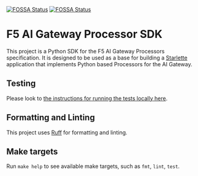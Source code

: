[![FOSSA Status](https://app.fossa.com/api/projects/custom%2B5618%2Ff5-ai-gateway-sdk-py.svg?type=shield&issueType=license)](https://app.fossa.com/projects/custom%2B5618%2Ff5-ai-gateway-sdk-py?ref=badge_shield&issueType=license)
[![FOSSA Status](https://app.fossa.com/api/projects/custom%2B5618%2Ff5-ai-gateway-sdk-py.svg?type=shield&issueType=security)](https://app.fossa.com/projects/custom%2B5618%2Ff5-ai-gateway-sdk-py?ref=badge_shield&issueType=security)

# F5 AI Gateway Processor SDK

This project is a Python SDK for the F5 AI Gateway Processors specification. 
It is designed to be used as a base for building a [Starlette](https://www.starlette.io/) application that
implements Python based Processors for the AI Gateway.

## Testing

Please look to [the instructions for running the tests locally here](./tests/README.md#executing-tests-locally).

## Formatting and Linting

This project uses [Ruff](https://docs.astral.sh/ruff/) for formatting and linting.

## Make targets

Run `make help` to see available make targets, such as `fmt`, `lint`, `test`.
